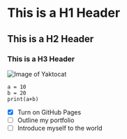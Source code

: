 # This is a H1 Header
## This is a H2 Header
### This is a H3 Header

![Image of Yaktocat](https://octodex.github.com/images/yaktocat.png)

```
a = 10
b = 20
print(a+b)
```

- [x] Turn on GitHub Pages
- [ ] Outline my portfolio
- [ ] Introduce myself to the world
